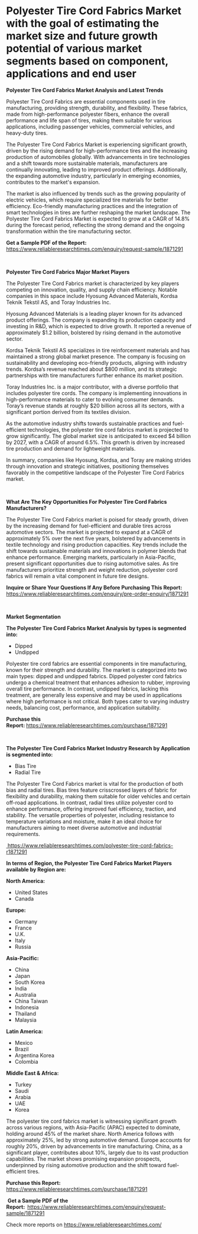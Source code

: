 <p><h1>Polyester Tire Cord Fabrics Market with the goal of estimating the market size and future growth potential of various market segments based on component, applications and end user</h1></p><p><strong>Polyester Tire Cord Fabrics Market Analysis and Latest Trends</strong></p>
<p><p>Polyester Tire Cord Fabrics are essential components used in tire manufacturing, providing strength, durability, and flexibility. These fabrics, made from high-performance polyester fibers, enhance the overall performance and life span of tires, making them suitable for various applications, including passenger vehicles, commercial vehicles, and heavy-duty tires. </p><p>The Polyester Tire Cord Fabrics Market is experiencing significant growth, driven by the rising demand for high-performance tires and the increasing production of automobiles globally. With advancements in tire technologies and a shift towards more sustainable materials, manufacturers are continually innovating, leading to improved product offerings. Additionally, the expanding automotive industry, particularly in emerging economies, contributes to the market's expansion. </p><p>The market is also influenced by trends such as the growing popularity of electric vehicles, which require specialized tire materials for better efficiency. Eco-friendly manufacturing practices and the integration of smart technologies in tires are further reshaping the market landscape. The Polyester Tire Cord Fabrics Market is expected to grow at a CAGR of 14.8% during the forecast period, reflecting the strong demand and the ongoing transformation within the tire manufacturing sector.</p></p>
<p><strong>Get a Sample PDF of the Report:&nbsp;</strong> <a href="https://www.reliableresearchtimes.com/enquiry/request-sample/1871291?utm_campaign=2199&utm_medium=2&utm_source=Github&utm_content=ia&utm_term=03042025&utm_id=polyester-tire-cord-fabrics">https://www.reliableresearchtimes.com/enquiry/request-sample/1871291</a></p>
<p>&nbsp;</p>
<p><strong>Polyester Tire Cord Fabrics Major Market Players</strong></p>
<p><p>The Polyester Tire Cord Fabrics market is characterized by key players competing on innovation, quality, and supply chain efficiency. Notable companies in this space include Hyosung Advanced Materials, Kordsa Teknik Tekstil AS, and Toray Industries Inc.</p><p>Hyosung Advanced Materials is a leading player known for its advanced product offerings. The company is expanding its production capacity and investing in R&D, which is expected to drive growth. It reported a revenue of approximately $1.2 billion, bolstered by rising demand in the automotive sector.</p><p>Kordsa Teknik Tekstil AS specializes in tire reinforcement materials and has maintained a strong global market presence. The company is focusing on sustainability and developing eco-friendly products, aligning with industry trends. Kordsa’s revenue reached about $800 million, and its strategic partnerships with tire manufacturers further enhance its market position.</p><p>Toray Industries Inc. is a major contributor, with a diverse portfolio that includes polyester tire cords. The company is implementing innovations in high-performance materials to cater to evolving consumer demands. Toray’s revenue stands at roughly $20 billion across all its sectors, with a significant portion derived from its textiles division.</p><p>As the automotive industry shifts towards sustainable practices and fuel-efficient technologies, the polyester tire cord fabrics market is projected to grow significantly. The global market size is anticipated to exceed $4 billion by 2027, with a CAGR of around 6.5%. This growth is driven by increased tire production and demand for lightweight materials.</p><p>In summary, companies like Hyosung, Kordsa, and Toray are making strides through innovation and strategic initiatives, positioning themselves favorably in the competitive landscape of the Polyester Tire Cord Fabrics market.</p></p>
<p>&nbsp;</p>
<p><strong>What Are The Key Opportunities For Polyester Tire Cord Fabrics Manufacturers?</strong></p>
<p><p>The Polyester Tire Cord Fabrics market is poised for steady growth, driven by the increasing demand for fuel-efficient and durable tires across automotive sectors. The market is projected to expand at a CAGR of approximately 5% over the next five years, bolstered by advancements in textile technology and rising production capacities. Key trends include the shift towards sustainable materials and innovations in polymer blends that enhance performance. Emerging markets, particularly in Asia-Pacific, present significant opportunities due to rising automotive sales. As tire manufacturers prioritize strength and weight reduction, polyester cord fabrics will remain a vital component in future tire designs.</p></p>
<p><strong>Inquire or Share Your Questions If Any Before Purchasing This Report:</strong> <a href="https://www.reliableresearchtimes.com/enquiry/pre-order-enquiry/1871291?utm_campaign=2199&utm_medium=2&utm_source=Github&utm_content=ia&utm_term=03042025&utm_id=polyester-tire-cord-fabrics">https://www.reliableresearchtimes.com/enquiry/pre-order-enquiry/1871291</a></p>
<p>&nbsp;</p>
<p><strong>Market Segmentation</strong></p>
<p><strong>The Polyester Tire Cord Fabrics Market Analysis by types is segmented into:</strong></p>
<p><ul><li>Dipped</li><li>Undipped</li></ul></p>
<p><p>Polyester tire cord fabrics are essential components in tire manufacturing, known for their strength and durability. The market is categorized into two main types: dipped and undipped fabrics. Dipped polyester cord fabrics undergo a chemical treatment that enhances adhesion to rubber, improving overall tire performance. In contrast, undipped fabrics, lacking this treatment, are generally less expensive and may be used in applications where high performance is not critical. Both types cater to varying industry needs, balancing cost, performance, and application suitability.</p></p>
<p><strong>Purchase this Report:&nbsp;</strong><a href="https://www.reliableresearchtimes.com/purchase/1871291?utm_campaign=2199&utm_medium=2&utm_source=Github&utm_content=ia&utm_term=03042025&utm_id=polyester-tire-cord-fabrics">https://www.reliableresearchtimes.com/purchase/1871291</a></p>
<p>&nbsp;</p>
<p><strong>The Polyester Tire Cord Fabrics Market Industry Research by Application is segmented into:</strong></p>
<p><ul><li>Bias Tire</li><li>Radial Tire</li></ul></p>
<p><p>The Polyester Tire Cord Fabrics market is vital for the production of both bias and radial tires. Bias tires feature crisscrossed layers of fabric for flexibility and durability, making them suitable for older vehicles and certain off-road applications. In contrast, radial tires utilize polyester cord to enhance performance, offering improved fuel efficiency, traction, and stability. The versatile properties of polyester, including resistance to temperature variations and moisture, make it an ideal choice for manufacturers aiming to meet diverse automotive and industrial requirements.</p></p>
<p><a href="https://www.reliableresearchtimes.com/polyester-tire-cord-fabrics-r1871291?utm_campaign=2199&utm_medium=2&utm_source=Github&utm_content=ia&utm_term=03042025&utm_id=polyester-tire-cord-fabrics">&nbsp;https://www.reliableresearchtimes.com/polyester-tire-cord-fabrics-r1871291</a></p>
<p><strong>In terms of Region, the Polyester Tire Cord Fabrics Market Players available by Region are:</strong></p>
<p>
    <p> <strong> North America: </strong>
        <ul>
            <li>United States</li>
            <li>Canada</li>
        </ul>
        </p> 
    <p> <strong> Europe: </strong>
        <ul>
            <li>Germany</li>
            <li>France</li>
            <li>U.K.</li>
            <li>Italy</li>
            <li>Russia</li>
        </ul>
        </p> 
    <p> <strong> Asia-Pacific: </strong>
        <ul>
            <li>China</li>
            <li>Japan</li>
            <li>South Korea</li>
            <li>India</li>
            <li>Australia</li>
            <li>China Taiwan</li>
            <li>Indonesia</li>
            <li>Thailand</li>
            <li>Malaysia</li>
        </ul>
        </p> 
    <p> <strong> Latin America: </strong>
        <ul>
            <li>Mexico</li>
            <li>Brazil</li>
            <li>Argentina Korea</li>
            <li>Colombia</li>
        </ul>
        </p> 
    <p> <strong> Middle East & Africa: </strong>
        <ul>
            <li>Turkey</li>
            <li>Saudi</li>
            <li>Arabia</li>
            <li>UAE</li>
            <li>Korea</li>
        </ul>
    </p>
    </p>
<p><p>The polyester tire cord fabrics market is witnessing significant growth across various regions, with Asia-Pacific (APAC) expected to dominate, holding around 45% of the market share. North America follows with approximately 25%, led by strong automotive demand. Europe accounts for roughly 20%, driven by advancements in tire manufacturing. China, as a significant player, contributes about 10%, largely due to its vast production capabilities. The market shows promising expansion prospects, underpinned by rising automotive production and the shift toward fuel-efficient tires.</p></p>
<p><strong>Purchase this Report: </strong><a href="https://www.reliableresearchtimes.com/purchase/1871291?utm_campaign=2199&utm_medium=2&utm_source=Github&utm_content=ia&utm_term=03042025&utm_id=polyester-tire-cord-fabrics">https://www.reliableresearchtimes.com/purchase/1871291</a></p>
<p>&nbsp;<strong>Get a Sample PDF of the Report:&nbsp;&nbsp;</strong><a href="https://www.reliableresearchtimes.com/enquiry/request-sample/1871291?utm_campaign=2199&utm_medium=2&utm_source=Github&utm_content=ia&utm_term=03042025&utm_id=polyester-tire-cord-fabrics">https://www.reliableresearchtimes.com/enquiry/request-sample/1871291</a></p>
<p><strong></strong></p>
<p>Check more reports on <a href="https://www.reliableresearchtimes.com/?utm_campaign=2199&utm_medium=2&utm_source=Github&utm_content=ia&utm_term=03042025&utm_id=polyester-tire-cord-fabrics">https://www.reliableresearchtimes.com/</a></p>